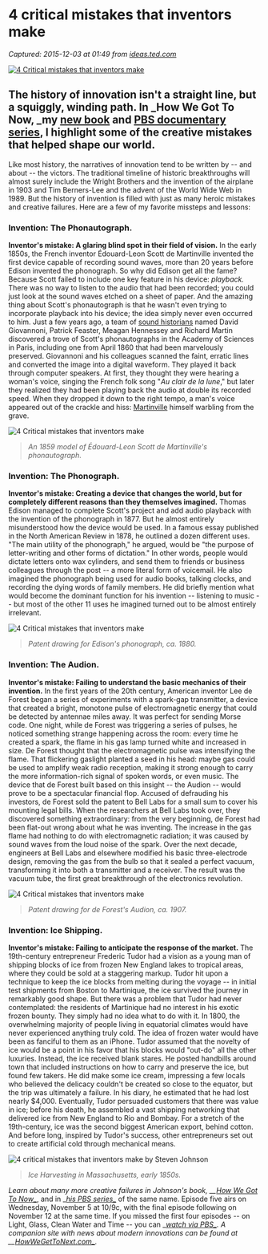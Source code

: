 # 4 critical mistakes that inventors make

_Captured: 2015-12-03 at 01:49 from [ideas.ted.com](http://ideas.ted.com/4-critical-mistakes-that-inventors-make/)_

[ ![4 Critical mistakes that inventors make](https://tedideas.files.wordpress.com/2014/11/smug_ben_franklin.jpg?w=1000&h=600&crop=1) ](http://ideas.ted.com/4-critical-mistakes-that-inventors-make/)

## The history of innovation isn't a straight line, but a squiggly, winding path. In _How We Got To Now, _my [new book](http://target.georiot.com/Proxy.ashx?TSID=12134&GR_URL=http%3A%2F%2Fwww.amazon.com%2Fgp%2Fproduct%2F1594632960%2Fref%3Das_li_qf_sp_asin_il_tl%3Fie%3DUTF8%26camp%3D1789%26creative%3D9325%26creativeASIN%3D1594632960%26linkCode%3Das2%26tag%3Dteco06-20%26linkId%3DOQ3WCX3ORFKB3N7K) and [PBS documentary series](http://video.pbs.org/program/how-we-got-now/), I highlight some of the creative mistakes that helped shape our world.

Like most history, the narratives of innovation tend to be written by -- and about -- the victors. The traditional timeline of historic breakthroughs will almost surely include the Wright Brothers and the invention of the airplane in 1903 and Tim Berners-Lee and the advent of the World Wide Web in 1989. But the history of invention is filled with just as many heroic mistakes and creative failures. Here are a few of my favorite missteps and lessons:

### Invention: The Phonautograph.

**Inventor's mistake: A glaring blind spot in their field of vision.** In the early 1850s, the French inventor Édouard-Leon Scott de Martinville invented the first device capable of recording sound waves, more than 20 years before Edison invented the phonograph. So why did Edison get all the fame? Because Scott failed to include one key feature in his device: _playback._ There was no way to listen to the audio that had been recorded; you could just look at the sound waves etched on a sheet of paper. And the amazing thing about Scott's phonautograph is that he wasn't even trying to incorporate playback into his device; the idea simply never even occurred to him. Just a few years ago, a team of [sound historians](http://www.firstsounds.org) named David Giovannoni, Patrick Feaster, Meagan Hennessey and Richard Martin discovered a trove of Scott's phonautographs in the Academy of Sciences in Paris, including one from April 1860 that had been marvelously preserved. Giovannoni and his colleagues scanned the faint, erratic lines and converted the image into a digital waveform. They played it back through computer speakers. At first, they thought they were hearing a woman's voice, singing the French folk song "_Au clair de la lune_," but later they realized they had been playing back the audio at double its recorded speed. When they dropped it down to the right tempo, a man's voice appeared out of the crackle and hiss: [Martinville](http://en.wikipedia.org/wiki/%C3%89douard-L%C3%A9on_Scott_de_Martinville) himself warbling from the grave.

![4 Critical mistakes that inventors make](https://tedideas.files.wordpress.com/2014/11/phonautograph_1859.jpg?w=770&h=621)

> _An 1859 model of Édouard-Leon Scott de Martinville's phonautograph._

### Invention: The Phonograph.

**Inventor's mistake: Creating a device that changes the world, but for completely different reasons than they themselves imagined.** Thomas Edison managed to complete Scott's project and add audio playback with the invention of the phonograph in 1877. But he almost entirely misunderstood how the device would be used. In a famous essay published in the North American Review in 1878, he outlined a dozen different uses. "The main utility of the phonograph," he argued, would be "the purpose of letter-writing and other forms of dictation." In other words, people would dictate letters onto wax cylinders, and send them to friends or business colleagues through the post -- a more literal form of voicemail. He also imagined the phonograph being used for audio books, talking clocks, and recording the dying words of family members. He did briefly mention what would become the dominant function for his invention -- listening to music -- but most of the other 11 uses he imagined turned out to be almost entirely irrelevant.

![4 Critical mistakes that inventors make](https://tedideas.files.wordpress.com/2014/11/phonographpatentedison1880.jpg?w=717&h=1024)

> _Patent drawing for Edison's phonograph, ca. 1880._

### Invention: The Audion.

**Inventor's mistake: Failing to understand the basic mechanics of their invention.** In the first years of the 20th century, American inventor Lee de Forest began a series of experiments with a spark-gap transmitter, a device that created a bright, monotone pulse of electromagnetic energy that could be detected by antennae miles away. It was perfect for sending Morse code. One night, while de Forest was triggering a series of pulses, he noticed something strange happening across the room: every time he created a spark, the flame in his gas lamp turned white and increased in size. De Forest thought that the electromagnetic pulse was intensifying the flame. That flickering gaslight planted a seed in his head: maybe gas could be used to amplify weak radio reception, making it strong enough to carry the more information-rich signal of spoken words, or even music. The device that de Forest built based on this insight -- the Audion -- would prove to be a spectacular financial flop. Accused of defrauding his investors, de Forest sold the patent to Bell Labs for a small sum to cover his mounting legal bills. When the researchers at Bell Labs took over, they discovered something extraordinary: from the very beginning, de Forest had been flat-out wrong about what he was inventing. The increase in the gas flame had nothing to do with electromagnetic radiation; it was caused by sound waves from the loud noise of the spark. Over the next decade, engineers at Bell Labs and elsewhere modified his basic three-electrode design, removing the gas from the bulb so that it sealed a perfect vacuum, transforming it into both a transmitter and a receiver. The result was the vacuum tube, the first great breakthrough of the electronics revolution.

![4 Critical mistakes that inventors make](https://tedideas.files.wordpress.com/2014/11/us841386-1.png?w=697&h=1024)

> _Patent drawing for de Forest's Audion, ca. 1907._

### Invention: Ice Shipping.

**Inventor's mistake: Failing to anticipate the response of the market.** The 19th-century entrepreneur Frederic Tudor had a vision as a young man of shipping blocks of ice from frozen New England lakes to tropical areas, where they could be sold at a staggering markup. Tudor hit upon a technique to keep the ice blocks from melting during the voyage -- in initial test shipments from Boston to Martinique, the ice survived the journey in remarkably good shape. But there was a problem that Tudor had never contemplated: the residents of Martinique had no interest in his exotic frozen bounty. They simply had no idea what to do with it. In 1800, the overwhelming majority of people living in equatorial climates would have never experienced anything truly cold. The idea of frozen water would have been as fanciful to them as an iPhone. Tudor assumed that the novelty of ice would be a point in his favor that his blocks would "out-do" all the other luxuries. Instead, the ice received blank stares. He posted handbills around town that included instructions on how to carry and preserve the ice, but found few takers. He did make some ice cream, impressing a few locals who believed the delicacy couldn't be created so close to the equator, but the trip was ultimately a failure. In his diary, he estimated that he had lost nearly $4,000. Eventually, Tudor persuaded customers that there was value in ice; before his death, he assembled a vast shipping networking that delivered ice from New England to Rio and Bombay. For a stretch of the 19th-century, ice was the second biggest American export, behind cotton. And before long, inspired by Tudor's success, other entrepreneurs set out to create artificial cold through mechanical means.

![4 critical mistakes that inventors make by Steven Johnson](https://tedideas.files.wordpress.com/2014/11/ice_harvesting_massachusetts_early_1850s.jpg?w=770)

> _Ice Harvesting in Massachusetts, early 1850s._

_Learn about many more creative failures in Johnson's book, __[How We Got To Now_](http://target.georiot.com/Proxy.ashx?TSID=12134&GR_URL=http%3A%2F%2Fwww.amazon.com%2Fgp%2Fproduct%2F1594632960%2Fref%3Das_li_qf_sp_asin_il_tl%3Fie%3DUTF8%26camp%3D1789%26creative%3D9325%26creativeASIN%3D1594632960%26linkCode%3Das2%26tag%3Dteco06-20%26linkId%3DOQ3WCX3ORFKB3N7K)_, and in __[his PBS series_](http://www.howwegettonext.com/)_ of the same name. Episode five airs on Wednesday, November 5 at 10/9c, with the final episode following on November 12 at the same time. If you missed the first four episodes -- on Light, Glass, Clean Water and Time -- you can __[watch via PBS_](http://www.howwegettonext.com/)_._ _A companion site with news about modern innovations can be found at __[HowWeGetToNext.com_](http://www.howwegettonext.com)_._

